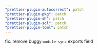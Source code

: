 ```yaml
---
"prettier-plugin-autocorrect": patch
"prettier-plugin-pkg": patch
"prettier-plugin-sh": patch
"prettier-plugin-sql": patch
"prettier-plugin-toml": patch
---
```


fix: remove buggy `module-sync` exports field
